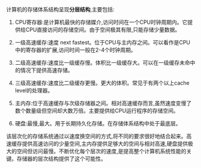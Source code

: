 计算机的存储体系结构呈现**分层结构**,主要包括:

1. CPU寄存器:是计算机最快的存储媒介,访问时间在一个CPU时钟周期内。它提供给CPU直接访问的存储空间。由于空间极其有限,只能存储少量数据。

2. 一级高速缓存:速度 next fastest。位于CPU与主内存之间。可以看作是CPU中的寄存器的扩展,访问时间一般在2-4个时钟周期。

3. 二级高速缓存:速度比一级缓存慢。体积比一级缓存大。可以在一级缓存未命中的情况下提供高速存储。

4. 三级高速缓存:速度比二级缓存更慢。更大的体积。常见于有两个以上cache level的处理器。

5. 主内存:位于高速缓存与次级存储器之间。相对高速缓存而言,虽然速度变慢了数个数量级但空间却大数万倍。主要提供给CPU运行程序的存储空间。

6. 硬盘:最慢,最大。用于长期持久化存储。在存储体系结构中处于最底层。

该层次化的存储系统通过以速度换空间的方式,将不同的要求很好地结合起来。高速缓存提供高速访问的少量空间,主内存提供足够大的空间与相对高速,硬盘提供极大的空间但访问最慢。不断优化每个层次的速度,是提高整个计算机系统性能的关键。存储器的层次结构提供了这个可能性。